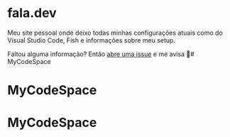 # fala.dev

Meu site pessoal onde deixo todas minhas configurações atuais como do Visual Studio Code, Fish e informações sobre meu setup.

Faltou alguma informação? Então [abre uma issue](https://github.com/diego3g/faladev/issues/new) e me avisa 🤗# MyCodeSpace
# MyCodeSpace
# MyCodeSpace
